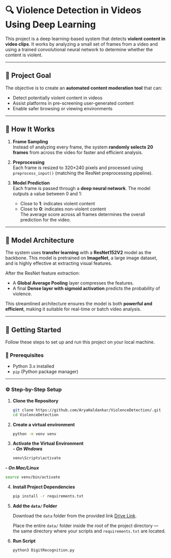 # 🔍 Violence Detection in Videos Using Deep Learning

This project is a deep learning-based system that detects **violent content in video clips**. It works by analyzing a small set of frames from a video and using a trained convolutional neural network to determine whether the content is violent.

---

## 🎯 Project Goal

The objective is to create an **automated content moderation tool** that can:
- Detect potentially violent content in videos
- Assist platforms in pre-screening user-generated content
- Enable safer browsing or viewing environments

---

## 🧠 How It Works

1. **Frame Sampling**  
   Instead of analyzing every frame, the system **randomly selects 20 frames** from across the video for faster and efficient analysis.

2. **Preprocessing**  
   Each frame is resized to 320×240 pixels and processed using `preprocess_input()` (matching the ResNet preprocessing pipeline).

3. **Model Prediction**  
   Each frame is passed through a **deep neural network**. The model outputs a value between 0 and 1:
   - Close to **1**: indicates violent content
   - Close to **0**: indicates non-violent content  
   The average score across all frames determines the overall prediction for the video.

---

## 🤖 Model Architecture

The system uses **transfer learning** with a **ResNet152V2** model as the backbone. This model is pretrained on **ImageNet**, a large image dataset, and is highly effective at extracting visual features.

After the ResNet feature extraction:
- A **Global Average Pooling** layer compresses the features.
- A final **Dense layer with sigmoid activation** predicts the probability of violence.

This streamlined architecture ensures the model is both **powerful and efficient**, making it suitable for real-time or batch video analysis.

---

## 🚀 Getting Started

Follow these steps to set up and run this project on your local machine.

### 📁 Prerequisites

- Python 3.x installed
- `pip` (Python package manager)

---

### ⚙️ Step-by-Step Setup

1. **Clone the Repository**
   ```bash
   git clone https://github.com/AryaHaldankar/ViolenceDetection/.git
   cd ViolenceDetection

2. **Create a virtual environment**
   ```bash
   python -m venv venv

3. **Activate the Virtual Environment**  
   ***- On Wndows***
   ```bash
   venv\Scripts\activate
   ```  
  ***- On Mac/Linux***
  ```bash
  source venv/bin/activate
  ```
4. **Install Project Dependencies**
   ```bash
   pip install -r requirements.txt
   
5. **Add the `data/` Folder**

   Download the `data` folder from the provided link [Drive Link](https://drive.google.com/drive/folders/1O_xsb7ZFBCjrQVCkKu9fYOze12fGPXMB?usp=sharing).

   Place the entire `data/` folder inside the root of the project directory — the same directory where your scripts and `requirements.txt` are located.
6. **Run Script**
   ```bash
   python3 DigitRecognition.py
